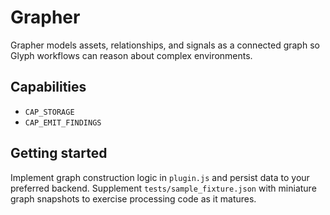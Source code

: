 # Grapher

Grapher models assets, relationships, and signals as a connected graph so Glyph workflows can reason about complex environments.

## Capabilities
- `CAP_STORAGE`
- `CAP_EMIT_FINDINGS`

## Getting started
Implement graph construction logic in `plugin.js` and persist data to your preferred backend. Supplement `tests/sample_fixture.json` with miniature graph snapshots to exercise processing code as it matures.
